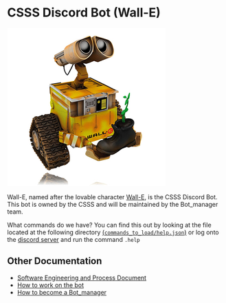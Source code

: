 # CSSS Discord Bot (Wall-E)  

![The One and Only, Lovable Wall-E](wall_e_pic.jpg)

Wall-E, named after the lovable character [Wall-E](https://en.wikipedia.org/wiki/WALL-E), is the CSSS Discord Bot. This bot is owned by the CSSS and will be maintained by the Bot_manager team.  

What commands do we have? You can find this out by looking at the file located at the following directory [(`commands_to_load/help.json`)](https://github.com/CSSS/wall_e/blob/master/commands_to_load/help.json) or log onto the [discord server](https://discord.gg/9jZ5wa8?fbclid=IwAR3rKhuygMViNlOH0CoLmIloA-X-5RjIelevzIj25uwEHq-RimIb5T1xWYs) and run the command `.help`  

## Other Documentation
- [Software Engineering and Process Document](https://github.com/CSSS/wall_e/wiki/7.-Software-Engineering-and-Process-Document)
- [How to work on the bot](documentation/Working_on_Bot/README.md)  
- [How to become a Bot_manager](documentation/Being_a_Bot_manager.md)
